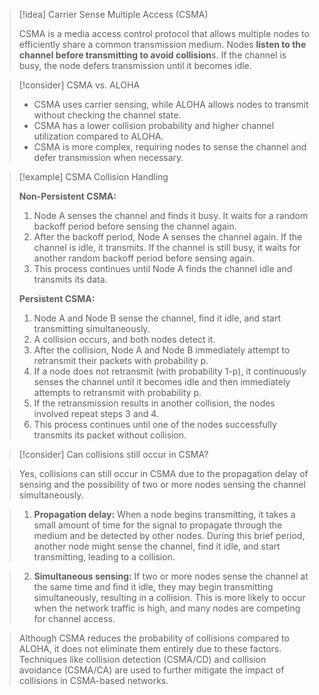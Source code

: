 
> [!idea] Carrier Sense Multiple Access (CSMA)
> 
> CSMA is a media access control protocol that allows multiple nodes to efficiently share a common transmission medium. Nodes **listen to the channel before transmitting to avoid collision**s. If the channel is busy, the node defers transmission until it becomes idle.

> [!consider] CSMA vs. ALOHA
>
> - CSMA uses carrier sensing, while ALOHA allows nodes to transmit without checking the channel state.
> - CSMA has a lower collision probability and higher channel utilization compared to ALOHA.
> - CSMA is more complex, requiring nodes to sense the channel and defer transmission when necessary.


> [!example] CSMA Collision Handling
> 
> **Non-Persistent CSMA:**
>
> 1. Node A senses the channel and finds it busy. It waits for a random backoff period before sensing the channel again.
> 2. After the backoff period, Node A senses the channel again. If the channel is idle, it transmits. If the channel is still busy, it waits for another random backoff period before sensing again.
> 3. This process continues until Node A finds the channel idle and transmits its data.
>
> **Persistent CSMA:**
>
> 1. Node A and Node B sense the channel, find it idle, and start transmitting simultaneously.
> 2. A collision occurs, and both nodes detect it.
> 3. After the collision, Node A and Node B immediately attempt to retransmit their packets with probability p.
> 4. If a node does not retransmit (with probability 1-p), it continuously senses the channel until it becomes idle and then immediately attempts to retransmit with probability p.
> 5. If the retransmission results in another collision, the nodes involved repeat steps 3 and 4.
> 6. This process continues until one of the nodes successfully transmits its packet without collision.

> \[!consider\] Can collisions still occur in CSMA?

>

> Yes, collisions can still occur in CSMA due to the propagation delay of sensing and the possibility of two or more nodes sensing the channel simultaneously.

>

> 1. **Propagation delay:** When a node begins transmitting, it takes a small amount of time for the signal to propagate through the medium and be detected by other nodes. During this brief period, another node might sense the channel, find it idle, and start transmitting, leading to a collision.

>

> 2. **Simultaneous sensing:** If two or more nodes sense the channel at the same time and find it idle, they may begin transmitting simultaneously, resulting in a collision. This is more likely to occur when the network traffic is high, and many nodes are competing for channel access.

>

> Although CSMA reduces the probability of collisions compared to ALOHA, it does not eliminate them entirely due to these factors. Techniques like collision detection (CSMA/CD) and collision avoidance (CSMA/CA) are used to further mitigate the impact of collisions in CSMA-based networks.


